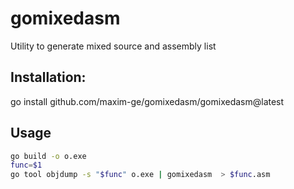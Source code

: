 # gomixedasm
Utility to generate mixed source and assembly list

## Installation:

go install github.com/maxim-ge/gomixedasm/gomixedasm@latest

## Usage

```sh
go build -o o.exe
func=$1
go tool objdump -s "$func" o.exe | gomixedasm  > $func.asm
```
